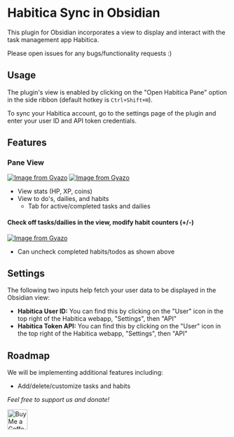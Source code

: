 # Habitica Sync in Obsidian
This plugin for Obsidian incorporates a view to display and interact with the task management app Habitica.

Please open issues for any bugs/functionality requests :)

## Usage
The plugin's view is enabled by clicking on the "Open Habitica Pane" option in the side ribbon (default hotkey is `Ctrl+Shift+H`). 

To sync your Habitica account, go to the settings page of the plugin and enter your user ID and API token credentials.
## Features
### Pane View
[![Image from Gyazo](https://i.gyazo.com/4266d01941e71fef41819ea8a6b6592e.png)](https://gyazo.com/4266d01941e71fef41819ea8a6b6592e)
[![Image from Gyazo](https://i.gyazo.com/697a58b8e7ffd3df86a2944b6abbaa92.png)](https://gyazo.com/697a58b8e7ffd3df86a2944b6abbaa92)
- View stats (HP, XP, coins)
- View to do's, dailies, and habits
  - Tab for active/completed tasks and dailies

#### Check off tasks/dailies in the view, modify habit counters (+/-)
[![Image from Gyazo](https://i.gyazo.com/5759e12bc5267711c5e03485a6d72c2f.gif)](https://gyazo.com/5759e12bc5267711c5e03485a6d72c2f)
- Can uncheck completed habits/todos as shown above

## Settings

The following two inputs help fetch your user data to be displayed in the Obsidian view:
- **Habitica User ID:** You can find this by clicking on the "User" icon in the top right of the Habitica webapp, "Settings", then "API"
- **Habitica Token API:** You can find this by clicking on the "User" icon in the top right of the Habitica webapp, "Settings", then "API"


## Roadmap
We will be implementing additional features including:
- Add/delete/customize tasks and habits

*Feel free to support us and donate!*

<a href='https://ko-fi.com/leonardandran' target='_blank'><img height='35' style='border:0px;height:46px;' src='https://az743702.vo.msecnd.net/cdn/kofi3.png?v=0' border='0' alt='Buy Me a Coffee at ko-fi.com' />
